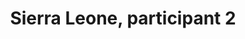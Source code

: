 ---
layout: manifest
title: Sierra Leone, participant 2
manifest_name: sierra-leone-participant-2

---